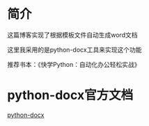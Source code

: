 # 简介

这篇博客实现了根据模板文件自动生成word文档

这里我采用的是python-docx工具来实现这个功能

推荐书本：《快学Python：自动化办公轻松实战》

# python-docx官方文档

[python-docx](https://python-docx.readthedocs.io/)